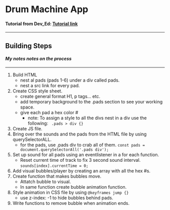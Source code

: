 # Drum Machine App

#### Tutorial from Dev_Ed: [Tutorial link](https://www.youtube.com/watch?v=2VJlzeEVL8A)
------------

## Building Steps 
#### *My notes notes on the process*

------------

1. Build HTML
    + nest al pads (pads 1-6) under a div called pads.
    + nest a src link for every pad.
2. Create CSS style sheet.
    + create general format H1, p tags... etc.
    + add temporary background to the .pads section to see your working space.
    + give each pad a hex color #
        + note: To assign a style to all the divs nest in a div use the following: 
``` .pads > div {}```
3. Create JS file.
4. Bring over the sounds and the pads from the HTML file by using querySelectorALL.
    + for the pads, use .pads div to crab all of them.
    ```const pads = document.querySelectorAll('.pads div');```
5. Set up sound for all pads using an eventlistener in a for each function.
    + Reset current time of track to fix 3 second sound interval.
    ```sounds[index].currentTime = 0;```
6. Add visual bubbles/player by creating an array with all the hex #s.
7. Create function that makes bubbles move.
    + Attatch bubble to visual.
    + In same function create bubble animation function.
8. Style animation in CSS file by using ```@keyframes jump {}```
    + use z-index: -1 to hide bubbles behind pads.
9. Write functions to remove bubble when animation ends.